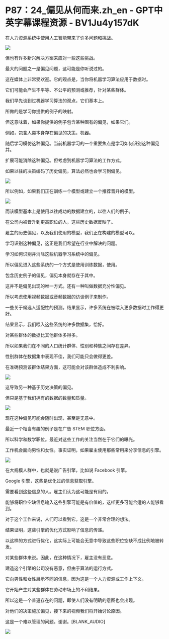 # P87：24_偏见从何而来.zh_en - GPT中英字幕课程资源 - BV1Ju4y157dK

在人力资源系统中使用人工智能带来了许多问题和挑战。

![](img/d593916359e063caa93199ca5ee712db_1.png)

但也有许多新兴解决方案来应对一些这些挑战。

最大的问题之一是偏见问题，这可能是你听说过的。

这在媒体上非常受欢迎。它的观点是，当你将机器学习算法应用于数据时。

它们可能会产生不平等、不公平的预测或推荐，针对某些群体。

我们早先谈到过机器学习算法的观点，它们基本上。

所做的是学习你提供的例子的映射。

但这意味着，如果你提供的例子包含某种固有的偏见，如果它们。

例如，包含人类本身存在偏见的决策，机器。

随后学习模仿这种偏见。当前机器学习的一个重要焦点是学习如何识别这种偏见并。

扩展可能消除这种偏见。但考虑到机器学习算法的工作方式。

如果以往的决策编码了历史偏见，算法必然也会学习到偏见。

![](img/d593916359e063caa93199ca5ee712db_3.png)

所以例如，如果我们正在训练一个模型或建立一个推荐晋升的模型。

![](img/d593916359e063caa93199ca5ee712db_5.png)

而该模型基本上是使用以往成功的数据建立的，以往人们的例子。

在公司内被晋升到更高职位的人，这些历史数据反映了。

雇主的历史偏见，以及我们使用的模型，我们正在构建的模型可以。

学习识别这种偏见，这正是我们希望在行业中解决的问题。

学习如何识别并消除这些机器学习系统中的偏见。

所以偏见进入这些系统的一个方式是使用训练数据，使用。

包含历史例子的偏见，偏见本身就存在于其中。

这并不是偏见出现的唯一方式。还有一种叫做数据充分性偏见。

所以考虑使用视频数据或音频数据的访谈例子来制作。

一些关于候选人适配性的预测。结果显示，许多系统在被喂入更多数据时工作得更好。

结果显示，我们喂入这些系统的许多数据集，恰好。

对某些群体的数据比其他群体多得多。

所以如果我们在不同的人口统计群体、性别和种族之间存在差异。

性别群体在数据集中表现不佳，我们可能只会做得更差。

在准确预测该群体结果方面，这可能会对该群体造成不利影响。

![](img/d593916359e063caa93199ca5ee712db_7.png)

这导致另一种基于历史决策的偏见。

但只是基于我们拥有的数据的数量和质量。

![](img/d593916359e063caa93199ca5ee712db_9.png)

现在这种偏见可能会随时出现，甚至是无意中。

最近一个相当有趣的例子是在广告 STEM 职位方面。

所以科学和数学职位。最近对这些工作的关注当然在于它们的曝光。

工作机会面向男性和女性。事实证明，如果雇主使用那些常用来分享信息的引擎。

![](img/d593916359e063caa93199ca5ee712db_11.png)

在大规模人群中，也就是说广告引擎，比如说 Facebook 引擎。

Google 引擎，这些是优化过的信息获取引擎。

需要看到这些信息的人。雇主们认为这可能是有用的。

能够将职位空缺信息输入这些引擎可能是有价值的，这样更多可能合适的人能够看到。

对于这个工作来说，人们可以看到它。这是一个非常合理的想法。

结果证明，这些引擎的优化方式影响了信息的传递。

以这样的方式进行优化，这实际上可能会无意中导致这些职位空缺不成比例地被转发。

对某些群体来说。因此，在这种情况下，雇主没有恶意。

建造这个引擎的公司没有恶意，但由于算法的运行方式。

它向男性和女性展示不同的信息，因为这是一个人力资源或工作上下文。

它开始产生对某些群体在劳动市场上的不利结果。

所以这是一个普遍存在的问题，即使人们没有明确的意图也会出现。

对他们的决策施加偏见，接下来的视频我们将开始讨论原因。

这是一个难以管理的问题。谢谢。[BLANK_AUDIO]

![](img/d593916359e063caa93199ca5ee712db_13.png)
